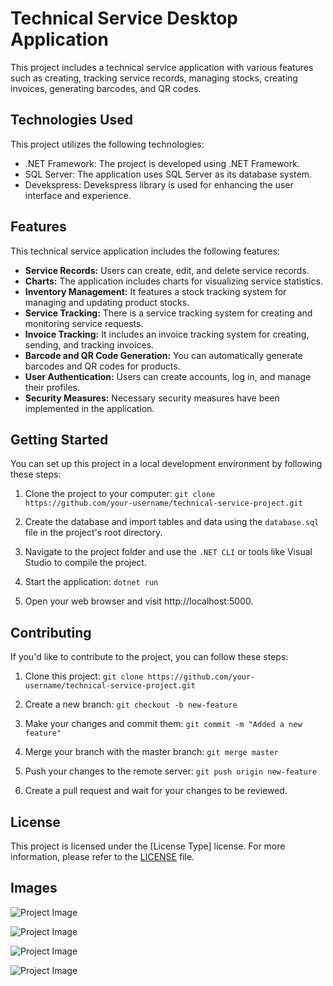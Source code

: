# Technical Service Desktop Application

This project includes a technical service application with various features such as creating, tracking service records, managing stocks, creating invoices, generating barcodes, and QR codes.

## Technologies Used

This project utilizes the following technologies:

- .NET Framework: The project is developed using .NET Framework.
- SQL Server: The application uses SQL Server as its database system.
- Devekspress: Devekspress library is used for enhancing the user interface and experience.

## Features

This technical service application includes the following features:

- **Service Records:** Users can create, edit, and delete service records.
- **Charts:** The application includes charts for visualizing service statistics.
- **Inventory Management:** It features a stock tracking system for managing and updating product stocks.
- **Service Tracking:** There is a service tracking system for creating and monitoring service requests.
- **Invoice Tracking:** It includes an invoice tracking system for creating, sending, and tracking invoices.
- **Barcode and QR Code Generation:** You can automatically generate barcodes and QR codes for products.
- **User Authentication:** Users can create accounts, log in, and manage their profiles.
- **Security Measures:** Necessary security measures have been implemented in the application.

## Getting Started

You can set up this project in a local development environment by following these steps:

1. Clone the project to your computer: `git clone https://github.com/your-username/technical-service-project.git`

2. Create the database and import tables and data using the `database.sql` file in the project's root directory.

3. Navigate to the project folder and use the `.NET CLI` or tools like Visual Studio to compile the project.

4. Start the application: `dotnet run`

5. Open your web browser and visit http://localhost:5000.

## Contributing

If you'd like to contribute to the project, you can follow these steps:

1. Clone this project: `git clone https://github.com/your-username/technical-service-project.git`

2. Create a new branch: `git checkout -b new-feature`

3. Make your changes and commit them: `git commit -m "Added a new feature"`

4. Merge your branch with the master branch: `git merge master`

5. Push your changes to the remote server: `git push origin new-feature`

6. Create a pull request and wait for your changes to be reviewed.

## License

This project is licensed under the [License Type] license. For more information, please refer to the [LICENSE](LICENSE) file.

## Images

![Project Image](image1.png)

![Project Image](image2.png)

![Project Image](image3.png)

![Project Image](image4.png)
